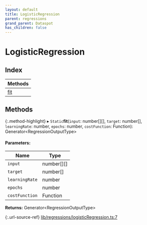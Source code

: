 ```yaml
---
layout: default
title: LogisticRegression
parent: regressions
grand_parent: Dataspot
has_children: false
---
```


# LogisticRegression

## Index

| Methods |
|-----------|
| [fit](#fit) |

## Methods

{:.method-highlight}
▸ `Static`**fit**(`input`: number[][], `target`: number[], `learningRate`: number, `epochs`: number, `costFunction`: Function): Generator\<RegressionOutputType>

#### Parameters:

Name | Type |
------ | ------ |
`input` | number[][] |
`target` | number[] |
`learningRate` | number |
`epochs` | number |
`costFunction` | Function |

**Returns:** Generator\<RegressionOutputType>

{:.url-source-ref}
[lib/regressions/logisticRegression.ts:7](https://github.com/ascentcore/dataspot/blob/f1c4a34/lib/regressions/logisticRegression.ts#L7)
